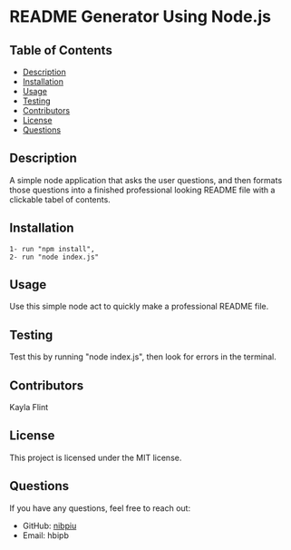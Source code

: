 
# README Generator Using Node.js

## Table of Contents
- [Description](#description)
- [Installation](#installation)
- [Usage](#usage)
- [Testing](#testing)
- [Contributors](#contributors)
- [License](#license)
- [Questions](#questions)

## Description
A simple node application that asks the user questions, and then formats those questions into a finished professional looking README file with a clickable tabel of contents.

## Installation
```
1- run "npm install",
2- run "node index.js"
```

## Usage
Use this simple node act to quickly make a professional README file.

## Testing
Test this by running "node index.js", then look for errors in the terminal.

## Contributors
Kayla Flint

## License
This project is licensed under the MIT license.

## Questions
If you have any questions, feel free to reach out:
- GitHub: [nibpiu](https://github.com/nibpiu)
- Email: hbipb
